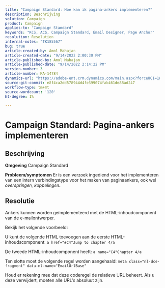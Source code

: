 ```yaml
---
title: "Campaign Standard: Hoe kan ik pagina-ankers implementeren?"
description: Beschrijving
solution: Campaign
product: Campaign
applies-to: "Campaign Standard"
keywords: "KCS, ACS, Campaign Standard, Email Designer, Page Anchor"
resolution: Resolution
internal-notes: "TK185567"
bug: true
article-created-by: Amol Mahajan
article-created-date: "9/14/2022 2:00:30 PM"
article-published-by: Amol Mahajan
article-published-date: "9/14/2022 2:14:22 PM"
version-number: 3
article-number: KA-14784
dynamics-url: "https://adobe-ent.crm.dynamics.com/main.aspx?forceUCI=1&pagetype=entityrecord&etn=knowledgearticle&id=5d323997-3534-ed11-9db1-00224808679b"
source-git-commit: e8f4ca2dd578944d4fe399074fab461de88ad247
workflow-type: tm+mt
source-wordcount: '120'
ht-degree: 1%

---
```


# Campaign Standard: Pagina-ankers implementeren

## Beschrijving

<b>Omgeving</b>
Campaign Standard


<b>Probleem/symptomen</b>
Er is een verzoek ingediend voor het implementeren van een intern verbindingstype voor het maken van paginaankers, ook wel *overspringen, koppelingen*.


## Resolutie


Ankers kunnen worden geïmplementeerd met de HTML-inhoudcomponent van de e-mailontwerper.

Bekijk het volgende voorbeeld:

U kunt de volgende HTML toevoegen aan de eerste HTML-inhoudscomponent:
`a href="#C4"Jump to chapter 4/a`

De tweede HTML-inhoudcomponent heeft:
`a name="C4"Chapter 4/a`

Ten slotte moet de volgende regel worden aangehaald:
`meta class="nl-dce-fragment" data-nl-name="EmailUrlBase"`

Houd er rekening mee dat deze coderegel de relatieve URL beheert. Als u deze verwijdert, moeten alle URL&#39;s absoluut zijn.

